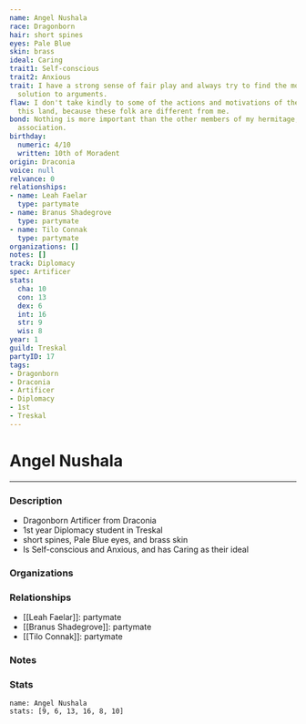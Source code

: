 ```yaml
---
name: Angel Nushala
race: Dragonborn
hair: short spines
eyes: Pale Blue
skin: brass
ideal: Caring
trait1: Self-conscious
trait2: Anxious
trait: I have a strong sense of fair play and always try to find the most equitable
  solution to arguments.
flaw: I don't take kindly to some of the actions and motivations of the people of
  this land, because these folk are different from me.
bond: Nothing is more important than the other members of my hermitage, order, or
  association.
birthday:
  numeric: 4/10
  written: 10th of Moradent
origin: Draconia
voice: null
relvance: 0
relationships:
- name: Leah Faelar
  type: partymate
- name: Branus Shadegrove
  type: partymate
- name: Tilo Connak
  type: partymate
organizations: []
notes: []
track: Diplomacy
spec: Artificer
stats:
  cha: 10
  con: 13
  dex: 6
  int: 16
  str: 9
  wis: 8
year: 1
guild: Treskal
partyID: 17
tags:
- Dragonborn
- Draconia
- Artificer
- Diplomacy
- 1st
- Treskal
---
```

# Angel Nushala
---
### Description
- Dragonborn Artificer from Draconia
- 1st year Diplomacy student in Treskal
- short spines, Pale Blue eyes, and brass skin
- Is Self-conscious and Anxious, and has Caring as their ideal

### Organizations

### Relationships
- [[Leah Faelar]]: partymate
- [[Branus Shadegrove]]: partymate
- [[Tilo Connak]]: partymate

### Notes

### Stats
```statblock
name: Angel Nushala
stats: [9, 6, 13, 16, 8, 10]
```